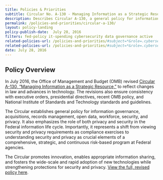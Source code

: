 ```yaml
---
title: Policies & Priorities
subtitle: Circular No. A-130 - Managing Information as a Strategic Resource
description: Describes Circular A-130, a general policy for information governance, acquisitions, records management, open data, workforce, security, and privacy.
permalink: /policies-and-priorities/circular-a-130/
layout: policy-landing
policy-publish-date:  July 28, 2016
filters: fed-policy it-spending cybersecurity data governance active
related-policies-url: /policies-and-priorities/#subject=*&role=.cybersecurity&status=*
related-policies-url: /policies-and-priorities/#subject=*&role=.cybersecurity&status=*
date: July 28, 2016
---
```

## Policy Overview ##
In July 2016, the Office of Management and Budget (OMB) revised [Circular A-130, “Managing Information as a Strategic Resource,”](https://www.federalregister.gov/documents/2016/07/28/2016-17872/revision-of-omb-circular-no-a-130-managing-information-as-a-strategic-resource) to reflect changes in law and advances in technology. The revisions also ensure consistency with executive orders, presidential directives, recent OMB policy, and National Institute of Standards and Technology standards and guidelines.

The Circular establishes general policy for information governance, acquisitions, records management, open data, workforce, security, and privacy. It also emphasizes the role of both privacy and security in the Federal information life cycle. Importantly, it represents a shift from viewing security and privacy requirements as compliance exercises to understanding security and privacy as crucial elements of a comprehensive, strategic, and continuous risk-based program at Federal agencies.

The Circular promotes innovation, enables appropriate information sharing, and fosters the wide-scale and rapid adoption of new technologies while strengthening protections for security and privacy. [View the full, revised policy here](https://obamawhitehouse.archives.gov/sites/default/files/omb/assets/OMB/circulars/a130/a130revised.pdf).
&nbsp;
